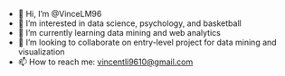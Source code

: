 - 👋 Hi, I’m @VinceLM96
- 👀 I’m interested in data science, psychology, and basketball
- 🌱 I’m currently learning data mining and web analytics
- 💞️ I’m looking to collaborate on entry-level project for data mining and visualization 
- 📫 How to reach me: vincentli9610@gmail.com

<!---
VinceLM96/VinceLM96 is a ✨ special ✨ repository because its `README.md` (this file) appears on your GitHub profile.
You can click the Preview link to take a look at your changes.
--->
